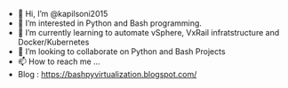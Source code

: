 - 👋 Hi, I’m @kapilsoni2015
- 👀 I’m interested in Python and Bash programming.
- 🌱 I’m currently learning to automate vSphere, VxRail infratstructure and Docker/Kubernetes
- 💞️ I’m looking to collaborate on Python and Bash Projects
- 📫 How to reach me ...
- Blog : https://bashpyvirtualization.blogspot.com/

<!---
kapilsoni2015/kapilsoni2015 is a ✨ special ✨ repository because its `README.md` (this file) appears on your GitHub profile.
You can click the Preview link to take a look at your changes.
--->
